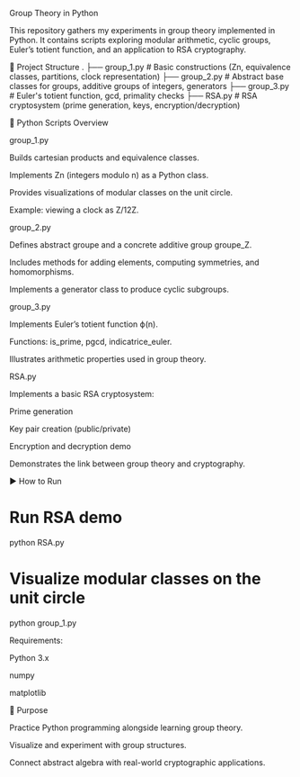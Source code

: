 Group Theory in Python

This repository gathers my experiments in group theory implemented in Python.
It contains scripts exploring modular arithmetic, cyclic groups, Euler’s totient function, and an application to RSA cryptography.

📂 Project Structure
.
├── group_1.py    # Basic constructions (Zn, equivalence classes, partitions, clock representation)
├── group_2.py    # Abstract base classes for groups, additive groups of integers, generators
├── group_3.py    # Euler's totient function, gcd, primality checks
├── RSA.py        # RSA cryptosystem (prime generation, keys, encryption/decryption)

🚀 Python Scripts Overview

group_1.py

Builds cartesian products and equivalence classes.

Implements Zn (integers modulo n) as a Python class.

Provides visualizations of modular classes on the unit circle.

Example: viewing a clock as Z/12Z.

group_2.py

Defines abstract groupe and a concrete additive group groupe_Z.

Includes methods for adding elements, computing symmetries, and homomorphisms.

Implements a generator class to produce cyclic subgroups.

group_3.py

Implements Euler’s totient function ϕ(n).

Functions: is_prime, pgcd, indicatrice_euler.

Illustrates arithmetic properties used in group theory.

RSA.py

Implements a basic RSA cryptosystem:

Prime generation

Key pair creation (public/private)

Encryption and decryption demo

Demonstrates the link between group theory and cryptography.

▶️ How to Run
# Run RSA demo
python RSA.py

# Visualize modular classes on the unit circle
python group_1.py


Requirements:

Python 3.x

numpy

matplotlib

🎯 Purpose

Practice Python programming alongside learning group theory.

Visualize and experiment with group structures.

Connect abstract algebra with real-world cryptographic applications.
